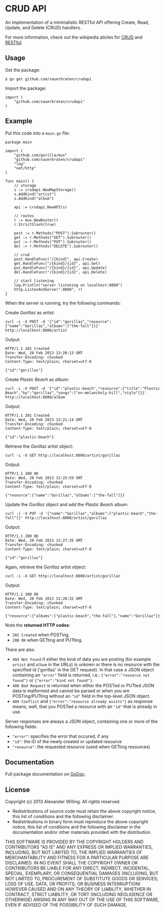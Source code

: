 # CRUD API

An implementation of a minimalistic RESTful API offering Create, Read, Update, and Delete (CRUD) handlers.

For more information, check out the wikipedia aticles for [CRUD](http://en.wikipedia.org/wiki/Create,_read,_update_and_delete) and [RESTful](http://en.wikipedia.org/wiki/RESTful).

## Usage

Get the package:

	$ go get github.com/sauerbraten/crudapi

Import the package:

	import (
		"github.com/sauerbraten/crudapi"
	)

## Example

Put this code into a `main.go` file:

	package main

	import (
		"github.com/gorilla/mux"
		"github.com/sauerbraten/crudapi"
		"log"
		"net/http"
	)

	func main() {
		// storage
		s := crudapi.NewMapStorage()
		s.AddKind("artist")
		s.AddKind("album")

		api := crudapi.NewAPI(s)

		// routes
		r := mux.NewRouter()
		r.StrictSlash(true)

		post := r.Methods("POST").Subrouter()
		get := r.Methods("GET").Subrouter()
		put := r.Methods("PUT").Subrouter()
		del := r.Methods("DELETE").Subrouter()

		// crud
		post.HandleFunc("/{kind}", api.Create)
		get.HandleFunc("/{kind}/{id}", api.Get)
		put.HandleFunc("/{kind}/{id}", api.Update)
		del.HandleFunc("/{kind}/{id}", api.Delete)

		// start listening
		log.Println("server listening on localhost:8080")
		http.ListenAndServe(":8080", r)
	}

When the server is running, try the following commands:

Create *Gorillaz* as *artist*:

	curl -i -X POST -d '{"id":"gorillaz","resource":{"name":"Gorillaz","albums":["the-fall"]}}' http://localhost:8080/artist

Output:

	HTTP/1.1 201 Created
	Date: Wed, 20 Feb 2013 13:20:13 GMT
	Transfer-Encoding: chunked
	Content-Type: text/plain; charset=utf-8

	{"id":"gorillaz"}

Create *Plastic Beach* as *album*:

	curl -i -X POST -d '{"id":"plastic-beach","resource":{"title":"Plastic Beach","by":"gorillaz","songs":["on-melancholy-hill","stylo"]}}' http://localhost:8080/album

Output:

	HTTP/1.1 201 Created
	Date: Wed, 20 Feb 2013 13:21:14 GMT
	Transfer-Encoding: chunked
	Content-Type: text/plain; charset=utf-8

	{"id":"plastic-beach"}

Retrieve the *Gorillaz* artist object:

	curl -i -X GET http://localhost:8080/artist/gorillaz

Output:

	HTTP/1.1 200 OK
	Date: Wed, 20 Feb 2013 13:25:59 GMT
	Transfer-Encoding: chunked
	Content-Type: text/plain; charset=utf-8

	{"resource":{"name":"Gorillaz","albums":["the-fall"]}}

Update the *Gorillaz* object and add the *Plastic Beach* album:

	curl -i -X PUT -d '{"name":"Gorillaz","albums":["plastic-beach","the-fall"]}' http://localhost:8080/artist/gorillaz

Output:

	HTTP/1.1 200 OK
	Date: Wed, 20 Feb 2013 13:27:35 GMT
	Transfer-Encoding: chunked
	Content-Type: text/plain; charset=utf-8

	{"id":"gorillaz"}

Again, retrieve the *Gorillaz* artist object:

	curl -i -X GET http://localhost:8080/artist/gorillaz

Output:

	HTTP/1.1 200 OK
	Date: Wed, 20 Feb 2013 13:28:32 GMT
	Transfer-Encoding: chunked
	Content-Type: text/plain; charset=utf-8

	{"resource":{"albums":["plastic-beach","the-fall"],"name":"Gorillaz"}}


Note the **returned HTTP codes**:

- `201 Created` when POSTing,
- `200 OK` when GETting and PUTting.

There are also

- `404 Not Found` if either the kind of data you are posting (for example `artist` and `album` in the URLs) is unkown or there is no resource with the specified id ('gorillaz' in the GET request). In that case a JSON object containing an `"error"` field is returned, i.e.: `{"error":"resource not found"}` or `{"error":"kind not found"}`.
- `400 Bad Request` is returned when either the POSTed or PUTted JSON data is malformed and cannot be parsed or when you are POSTing/PUTting without an `"id"` field in the top-level JSON object.
- `409 Conflict` and `{"error":"resource already exists"}` as response means, well, that you POSTed a resource with an `"id"` that is already in use.

Server responses are always a JSON object, containing one or more of the following fields:

- `"error"`: specifies the error that occured, if any
- `"id"`: the ID of the newly created or updated resource
- `"resource"`: the requested resource (used when GETting resources)


## Documentation

Full package documentation on [GoDoc](http://godoc.org/github.com/sauerbraten/crudapi).

## License

Copyright (c) 2013 Alexander Willing. All rights reserved.

- Redistributions of source code must retain the above copyright notice, this list of conditions and the following disclaimer.
- Redistributions in binary form must reproduce the above copyright notice, this list of conditions and the following disclaimer in the documentation and/or other materials provided with the distribution.

THIS SOFTWARE IS PROVIDED BY THE COPYRIGHT HOLDERS AND CONTRIBUTORS	"AS IS" AND ANY EXPRESS OR IMPLIED WARRANTIES, INCLUDING, BUT NOT LIMITED TO, THE IMPLIED WARRANTIES OF MERCHANTABILITY AND FITNESS FOR A PARTICULAR PURPOSE ARE DISCLAIMED. IN NO EVENT SHALL THE COPYRIGHT OWNER OR CONTRIBUTORS BE LIABLE FOR ANY DIRECT, INDIRECT, INCIDENTAL, SPECIAL, EXEMPLARY, OR CONSEQUENTIAL DAMAGES (INCLUDING, BUT NOT LIMITED TO, PROCUREMENT OF SUBSTITUTE GOODS OR SERVICES; LOSS OF USE, DATA, OR PROFITS; OR BUSINESS INTERRUPTION) HOWEVER CAUSED AND ON ANY THEORY OF LIABILITY, WHETHER IN CONTRACT, STRICT LIABILITY, OR TORT (INCLUDING NEGLIGENCE OR OTHERWISE) ARISING IN ANY WAY OUT OF THE USE OF THIS SOFTWARE, EVEN IF ADVISED OF THE POSSIBILITY OF SUCH DAMAGE.